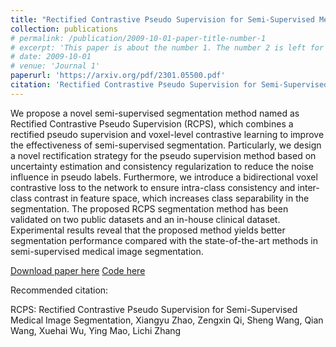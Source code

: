 ```yaml
---
title: "Rectified Contrastive Pseudo Supervision for Semi-Supervised Medical Image Segmentation"
collection: publications
# permalink: /publication/2009-10-01-paper-title-number-1
# excerpt: 'This paper is about the number 1. The number 2 is left for future work.'
# date: 2009-10-01
# venue: 'Journal 1'
paperurl: 'https://arxiv.org/pdf/2301.05500.pdf'
citation: 'Rectified Contrastive Pseudo Supervision for Semi-Supervised Medical Image Segmentation, Xiangyu Zhao, Zengxin Qi, Sheng Wang, Qian Wang, Xuehai Wu, Ying Mao, Lichi Zhang'
---
```

We propose a novel semi-supervised segmentation method named as Rectified Contrastive Pseudo Supervision (RCPS), which combines a rectified pseudo supervision and voxel-level contrastive learning to improve the effectiveness of semi-supervised segmentation. Particularly, we design a novel rectification strategy for the pseudo supervision method based on uncertainty estimation and consistency regularization to reduce the noise influence in pseudo labels. Furthermore, we introduce a bidirectional voxel contrastive loss to the network to ensure intra-class consistency and inter-class contrast in feature space, which increases class separability in the segmentation. The proposed RCPS segmentation method has been validated on two public datasets and an in-house clinical dataset. Experimental results reveal that the proposed method yields better segmentation performance compared with the state-of-the-art methods in semi-supervised medical image segmentation.

[Download paper here](https://arxiv.org/pdf/2301.05500.pdf)
[Code here](https://github.com/hsiangyuzhao/RCPS)

Recommended citation: 

RCPS: Rectified Contrastive Pseudo Supervision for Semi-Supervised Medical Image Segmentation, Xiangyu Zhao, Zengxin Qi, Sheng Wang, Qian Wang, Xuehai Wu, Ying Mao, Lichi Zhang